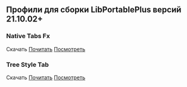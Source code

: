 ## Профили для сборки LibPortablePlus версий 21.10.02+

### Native Tabs Fx
Скачать [Почитать](https://github.com/wvxwxvw/LibPortablePlus/blob/main/Firefox_91_ESR_LPP/profile-ntfex/Readme.md) [Посмотреть](https://github.com/wvxwxvw/LibPortablePlus/blob/main/Firefox_91_ESR_LPP/ntf.md)

### Tree Style Tab
Скачать [Почитать](https://github.com/wvxwxvw/LibPortablePlus/blob/main/Firefox_91_ESR_LPP/profile-tstex/Readme.md) [Посмотреть](https://github.com/wvxwxvw/LibPortablePlus/blob/main/Firefox_91_ESR_LPP/tst.md)
